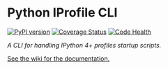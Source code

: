 # Python IProfile CLI

[![PyPI version](https://badge.fury.io/py/python-iprofile.svg)](https://badge.fury.io/py/python-iprofile)
[![Coverage Status](https://rawgit.com/victorfsf/python-iprofile/master/tests/badge/coverage.svg)](https://pypi.python.org/pypi/coverage-badge/)
[![Code Health](https://landscape.io/github/victorfsf/python-iprofile/master/landscape.svg?style=flat)](https://landscape.io/github/victorfsf/python-iprofile/master)

*A CLI for handling IPython 4+ profiles startup scripts.*

[See the wiki for the documentation.](https://github.com/victorfsf/python-iprofile/wiki)
